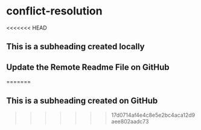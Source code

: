 # conflict-resolution
<<<<<<< HEAD
## This is a subheading created locally 
## Update the Remote Readme File on GitHub
=======
## This is a subheading created on GitHub
>>>>>>> 17d0714af4e4c8e5e2bc4aca12d9aee802aadc73
